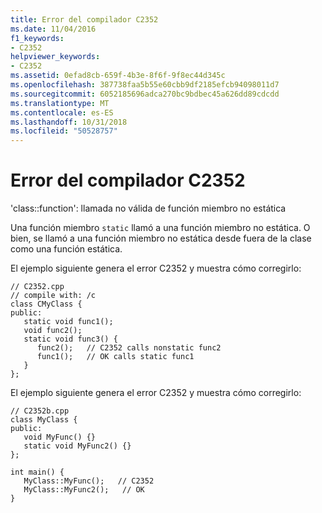 ```yaml
---
title: Error del compilador C2352
ms.date: 11/04/2016
f1_keywords:
- C2352
helpviewer_keywords:
- C2352
ms.assetid: 0efad8cb-659f-4b3e-8f6f-9f8ec44d345c
ms.openlocfilehash: 387738faa5b55e60cbb9df2185efcb94098011d7
ms.sourcegitcommit: 6052185696adca270bc9bdbec45a626dd89cdcdd
ms.translationtype: MT
ms.contentlocale: es-ES
ms.lasthandoff: 10/31/2018
ms.locfileid: "50528757"
---
```

# <a name="compiler-error-c2352"></a>Error del compilador C2352

'class::function': llamada no válida de función miembro no estática

Una función miembro `static` llamó a una función miembro no estática. O bien, se llamó a una función miembro no estática desde fuera de la clase como una función estática.

El ejemplo siguiente genera el error C2352 y muestra cómo corregirlo:

```
// C2352.cpp
// compile with: /c
class CMyClass {
public:
   static void func1();
   void func2();
   static void func3() {
      func2();   // C2352 calls nonstatic func2
      func1();   // OK calls static func1
   }
};
```

El ejemplo siguiente genera el error C2352 y muestra cómo corregirlo:

```
// C2352b.cpp
class MyClass {
public:
   void MyFunc() {}
   static void MyFunc2() {}
};

int main() {
   MyClass::MyFunc();   // C2352
   MyClass::MyFunc2();   // OK
}
```